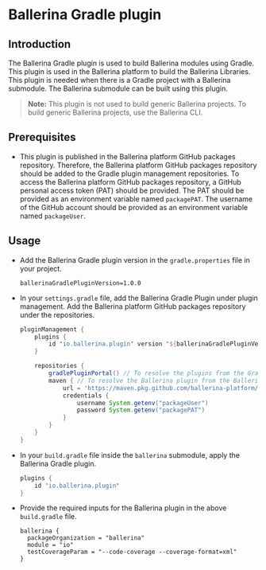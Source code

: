 # Ballerina Gradle plugin

## Introduction

The Ballerina Gradle plugin is used to build Ballerina modules using Gradle. This plugin is used in the Ballerina platform to build the Ballerina Libraries. This plugin is needed when there is a Gradle project with a Ballerina submodule. The Ballerina submodule can be built using this plugin.

>**Note:** This plugin is not used to build generic Ballerina projects. To build generic Ballerina projects, use the Ballerina CLI.

## Prerequisites

* This plugin is published in the Ballerina platform GitHub packages repository. Therefore, the Ballerina platform GitHub packages repository should be added to the Gradle plugin management repositories. To access the Ballerina platform GitHub packages repository, a GitHub personal access token (PAT) should be provided. The PAT should be provided as an environment variable named `packagePAT`. The username of the GitHub account should be provided as an environment variable named `packageUser`.

## Usage

* Add the Ballerina Gradle plugin version in the `gradle.properties` file in your project.

  ```properties
  ballerinaGradlePluginVersion=1.0.0
  ```

* In your `settings.gradle` file, add the Ballerina Gradle Plugin under plugin management. Add the Ballerina platform GitHub packages repository under the repositories.

  ```groovy
  pluginManagement {
      plugins {
          id "io.ballerina.plugin" version "${ballerinaGradlePluginVersion}"
      }

      repositories {
          gradlePluginPortal() // To resolve the plugins from the Gradle plugin portal.
          maven { // To resolve the Ballerina plugin from the Ballerina platform GitHub packages repository.
              url = 'https://maven.pkg.github.com/ballerina-platform/*'
              credentials {
                  username System.getenv("packageUser")
                  password System.getenv("packagePAT")
              }
          }
      }
  }
  ```

* In your `build.gradle` file inside the `ballerina` submodule, apply the Ballerina Gradle plugin.

  ```groovy
  plugins {
      id "io.ballerina.plugin"
  }
  ```

* Provide the required inputs for the Ballerina plugin in the above `build.gradle` file.

  ```groovey
  ballerina {
    packageOrganization = "ballerina"
    module = "io"
    testCoverageParam = "--code-coverage --coverage-format=xml"
  }
  ```
